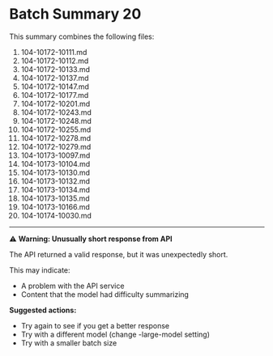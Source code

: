 # Batch Summary 20

This summary combines the following files:

1. 104-10172-10111.md
2. 104-10172-10112.md
3. 104-10172-10133.md
4. 104-10172-10137.md
5. 104-10172-10147.md
6. 104-10172-10177.md
7. 104-10172-10201.md
8. 104-10172-10243.md
9. 104-10172-10248.md
10. 104-10172-10255.md
11. 104-10172-10278.md
12. 104-10172-10279.md
13. 104-10173-10097.md
14. 104-10173-10104.md
15. 104-10173-10130.md
16. 104-10173-10132.md
17. 104-10173-10134.md
18. 104-10173-10135.md
19. 104-10173-10166.md
20. 104-10174-10030.md

---



⚠️ **Warning: Unusually short response from API**

The API returned a valid response, but it was unexpectedly short.

This may indicate:
- A problem with the API service
- Content that the model had difficulty summarizing

**Suggested actions:**
- Try again to see if you get a better response
- Try with a different model (change -large-model setting)
- Try with a smaller batch size
